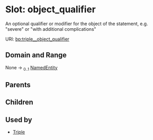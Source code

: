 
# Slot: object_qualifier


An optional qualifier or modifier for the object of the statement, e.g. "severe" or "with additional complications"

URI: [bp:triple__object_qualifier](http://w3id.org/ontogpt/metabolic-process-templatetriple__object_qualifier)


## Domain and Range

None &#8594;  <sub>0..1</sub> [NamedEntity](NamedEntity.md)

## Parents


## Children


## Used by

 * [Triple](Triple.md)
